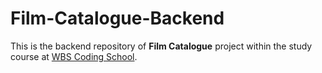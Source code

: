 # Film-Catalogue-Backend
This is the backend repository of **Film Catalogue** project within the study course at [WBS Coding School](https://www.wbscodingschool.com/).


